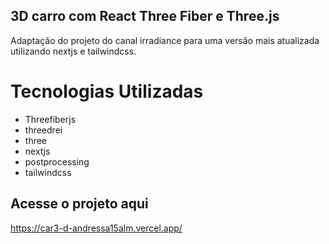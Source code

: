 ## 3D carro com React Three Fiber e Three.js 
Adaptação do projeto do canal irradiance para uma versão mais atualizada utilizando nextjs e tailwindcss.
# Tecnologias Utilizadas
- Threefiberjs
- threedrei
- three
- nextjs
- postprocessing
- tailwindcss

## Acesse o projeto aqui
https://car3-d-andressa15alm.vercel.app/
